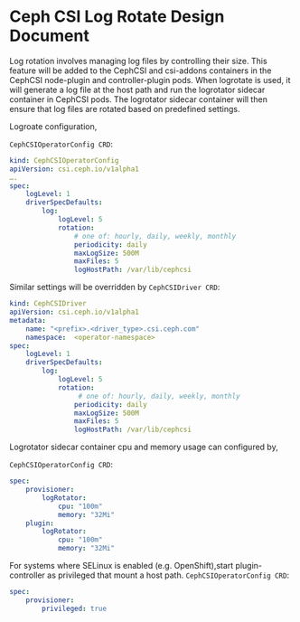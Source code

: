# Ceph CSI Log Rotate Design Document

Log rotation involves managing log files by controlling their size. This feature will be added to the CephCSI and csi-addons containers in the CephCSI node-plugin and controller-plugin pods. When logrotate is used, it will generate a log file at the host path and run the logrotator sidecar container in CephCSI pods. The logrotator sidecar container will then ensure that log files are rotated based on predefined settings.

Logroate configuration, 

`CephCSIOperatorConfig CRD`:

```yaml
kind: CephCSIOperatorConfig 
apiVersion: csi.ceph.io/v1alpha1
….
spec: 
    logLevel: 1 
    driverSpecDefaults: 
        log:
            logLevel: 5
            rotation:
                # one of: hourly, daily, weekly, monthly
                periodicity: daily
                maxLogSize: 500M 
                maxFiles: 5
                logHostPath: /var/lib/cephcsi 
```

Similar settings will be overridden by `CephCSIDriver CRD`:

```yaml
kind: CephCSIDriver 
apiVersion: csi.ceph.io/v1alpha1 
metadata: 
    name: "<prefix>.<driver_type>.csi.ceph.com" 
    namespace:  <operator-namespace> 
spec: 
    logLevel: 1 
    driverSpecDefaults: 
        log: 
            logLevel: 5
            rotation:
                 # one of: hourly, daily, weekly, monthly
                periodicity: daily
                maxLogSize: 500M 
                maxFiles: 5
                logHostPath: /var/lib/cephcsi 
```

Logrotator sidecar container cpu and memory usage can configured by,

`CephCSIOperatorConfig CRD`:
```yaml
spec:
    provisioner:
        logRotator:
            cpu: "100m"
            memory: "32Mi"
    plugin:
        logRotator:
            cpu: "100m"
            memory: "32Mi"         
```

For systems where SELinux is enabled (e.g. OpenShift),start plugin-controller as privileged that mount a host path.
`CephCSIOperatorConfig CRD`:
```yaml
spec:
    provisioner:
        privileged: true
```
